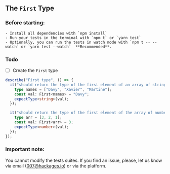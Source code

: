 ## The `First` Type

### Before starting: 
    - Install all dependencies with `npm install`
    - Run your tests in the terminal with `npm t` or `yarn test`
    - Optionally, you can run the tests in watch mode with `npm t -- --watch` or `yarn test --watch`  **Recommended**.

### Todo

- [ ] Create the `First` type

```ts
describe("First type", () => {
  it("should return the type of the first element of an array of string", () => {
    type names = ["Davy", "Xavier", "Martine"];
    const val: First<names> = "Davy";
    expectType<string>(val);
  });

  it("should return the type of the first element of the array of number", () => {
    type arr = [3, 2, 1];
    const val: First<arr> = 3;
    expectType<number>(val);
  });
});
```

### Important note:
You cannot modify the tests suites. If you find an issue, please, let us know via email (007@hackages.io) or via the platform. 

